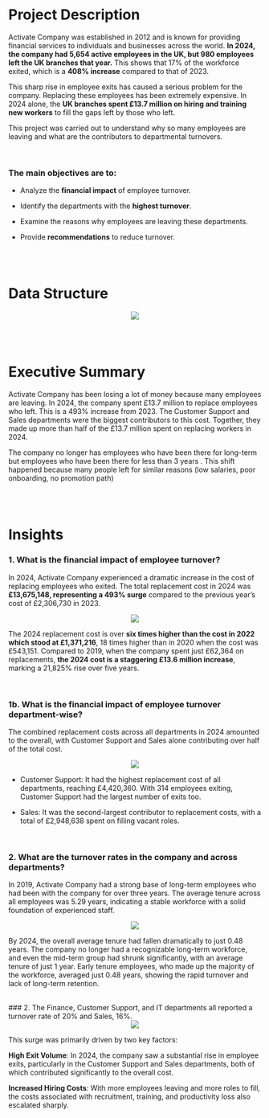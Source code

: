 # Project Description

Activate Company was established in 2012 and is known for providing financial services to individuals and businesses across the world. **In 2024, the company had 5,654 active employees in the UK, but 980 employees left the UK branches that year.** This shows that 17% of the workforce exited, which is a **408% increase** compared to that of 2023.

This sharp rise in employee exits has caused a serious problem for the company. Replacing these employees has been extremely expensive. In 2024 alone, the **UK branches spent £13.7 million on hiring and training new workers** to fill the gaps left by those who left.

This project was carried out to understand why so many employees are leaving and what are the contributors to departmental turnovers. 

<br/>

### The main objectives are to:

* Analyze the **financial impact** of employee turnover.

* Identify the departments with the **highest turnover**.

* Examine the reasons why employees are leaving these departments.

* Provide **recommendations** to reduce turnover.

<br/><br/>

# Data Structure

<div align = "center">  <img src = "Dataset%20Structure.png">  </div>

<br/><br/>
# Executive Summary

Activate Company has been losing a lot of money because many employees are leaving. In 2024, the company spent £13.7 million to replace employees who left. This is a 493% increase from 2023. The Customer Support and Sales departments were the biggest contributors to this cost. Together, they made up more than half of the £13.7 million spent on replacing workers in 2024.

The company no longer has employees who have been there for long-term but employees who have been there for less than 3 years . This shift happened because many people left for similar reasons (low salaries, poor onboarding, no promotion path)


<br/><br/>

# Insights

### 1. What is the financial impact of employee turnover?

In 2024, Activate Company experienced a dramatic increase in the cost of replacing employees who exited. The total replacement cost in 2024 was **£13,675,148, representing a 493% surge** compared to the previous year’s cost of £2,306,730 in 2023.

<div align = "center">  <img src = "Overall%20Financial%20Impact.png"> </div>

The 2024 replacement cost is over **six times higher than the cost in 2022 which stood at £1,371,216**, 18 times higher than in 2020 when the cost was £543,151. Compared to 2019, when the company spent just £62,364 on replacements, **the 2024 cost is a staggering £13.6 million increase**, marking a 21,825% rise over five years.

<br/>

### 1b. What is the financial impact of employee turnover department-wise?

The combined replacement costs across all departments in 2024 amounted to the overall, with Customer Support and Sales alone contributing over half of the total cost.

<div align = "center">  <img src = "Departmental%20Fiancial%20Impact.png"> </div>


* Customer Support: It had the highest replacement cost of all departments, reaching £4,420,360. With 314 employees exiting, Customer Support had the largest number of exits too.

* Sales: It was the second-largest contributor to replacement costs, with a total of £2,948,638 spent on filling vacant roles.

<br/> 


### 2. What are the turnover rates in the company and across departments?

In 2019, Activate Company had a strong base of long-term employees who had been with the company for over three years. The average tenure across all employees was 5.29 years, indicating a stable workforce with a solid foundation of experienced staff.

<div align = "center">  <img src = "Departmental%20Turnover.png"> </div>

By 2024, the overall average tenure had fallen dramatically to just 0.48 years. The company no longer had a recognizable long-term workforce, and even the mid-term group had shrunk significantly, with an average tenure of just 1 year. Early tenure employees, who made up the majority of the workforce, averaged just 0.48 years, showing the rapid turnover and lack of long-term retention.

 <br/>
### 2.
The Finance, Customer Support, and IT departments all reported a turnover rate of 20% and Sales, 16%.
<div align = "center">  <img src = "Departmental%20Turnover.png"> </div>



This surge was primarily driven by two key factors:

**High Exit Volume**: In 2024, the company saw a substantial rise in employee exits, particularly in the Customer Support and Sales departments, both of which contributed significantly to the overall cost.

**Increased Hiring Costs**: With more employees leaving and more roles to fill, the costs associated with recruitment, training, and productivity loss also escalated sharply.










